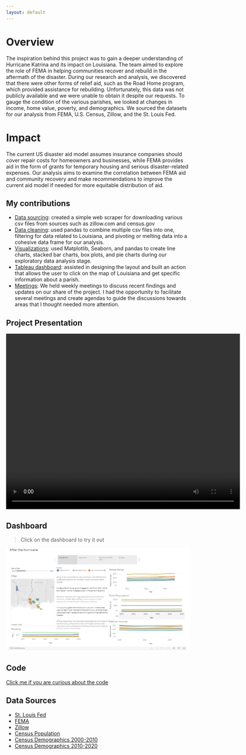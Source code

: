 ```yaml
---
layout: default
---
```



# Overview

The inspiration behind this project was to gain a deeper understanding of Hurricane Katrina and its impact on Louisiana. The team aimed to explore the role of FEMA in helping communities recover and rebuild in the aftermath of the disaster. During our research and analysis, we discovered that there were other forms of relief aid, such as the Road Home program, which provided assistance for rebuilding. Unfortunately, this data was not publicly available and we were unable to obtain it despite our requests. To gauge the condition of the various parishes, we looked at changes in income, home value, poverty, and demographics. We sourced the datasets for our analysis from FEMA, U.S. Census, Zillow, and the St. Louis Fed.

# Impact 

The current US disaster aid model assumes insurance companies should cover repair costs for homeowners and businesses, while FEMA provides aid in the form of grants for temporary housing and serious disaster-related expenses. Our analysis aims to examine the correlation between FEMA aid and community recovery and make recommendations to improve the current aid model if needed for more equitable distribution of aid.

## My contributions

*   <ins>Data sourcing</ins>: created a simple web scraper for downloading various csv files from sources such as zillow.com and census.gov
*   <ins>Data cleaning</ins>: used pandas to combine multiple csv files into one, filtering for data related to Louisiana, and pivoting or melting data into a cohesive data frame for our analysis.
*   <ins>Visualizations</ins>: used Matplotlib, Seaborn, and pandas to create line charts, stacked bar charts, box plots, and pie charts during our exploratory data analysis stage.
*   <ins>Tableau dashboard</ins>: assisted in designing the layout and built an action that allows the user to click on the map of Louisiana and get specific information about a parish.
*   <ins>Meetings</ins>: We held weekly meetings to discuss recent findings and updates on our share of the project. I had the opportunity to facilitate several meetings and create agendas to guide the discussions towards areas that I thought needed more attention. 

## Project Presentation

<video width="640" height="480" controls>
  <source src="video/pres.mp4" type="video/mp4">
  Your browser does not support the video tag.
</video>

## Dashboard

> Click on the dashboard to try it out

[![Dashboard Image](video/db.png)](https://public.tableau.com/app/profile/ds4a.e4.team.55/viz/TeamDashboard_filter_version/Afterthehurricane)


## Code

[Click me if you are curious about the code](https://github.com/5014NG3/ds4a_project_code)


## Data Sources

*   [St. Louis Fed](https://fred.stlouisfed.org/categories/28461)
*   [FEMA](https://www.fema.gov/openfema-data-page/individuals-and-households-program-valid-registrations-v1)
*   [Zillow](https://www.zillow.com/research/data/)
*   [Census Population](https://www2.census.gov/programs-surveys/popest/datasets/)
*   [Census Demographics 2000-2010](https://www2.census.gov/programs-surveys/popest/datasets/2000-2010/intercensal/county/)
*   [Census Demographics 2010-2020](https://www2.census.gov/programs-surveys/popest/datasets/2010-2020/counties/totals/)



